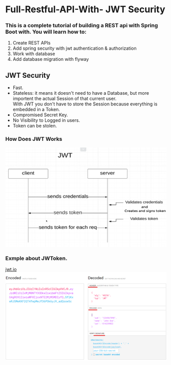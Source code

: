 # Full-Restful-API-With- JWT Security

### This is a complete tutorial of building a REST api with Spring Boot with. You will learn how to:
1. Create REST APIs
2. Add spring security with jwt authentication & authorization
3. Work with database
4. Add database migration with flyway

## JWT Security
+ Fast.
+ Stateless: it means it doesn't need to have a Database, but more importent the actual     Session of that current user.  
With JWT you don't have to store the Session because everything is embedded in a Token.
+ Compromised Secret Key.
+ No Visibility to Logged in users.
+ Token can be stolen.

### How Does JWT Works 
![](JWTWorks.png)

### Exmple about JWToken.
[jwt.io](JWT.io)
![](jwtToken.png)